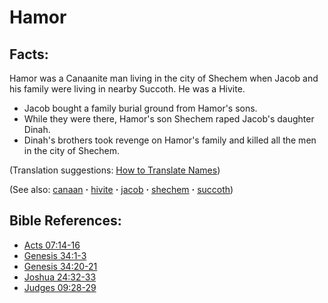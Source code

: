 # Hamor #

## Facts: ##

Hamor was a Canaanite man living in the city of Shechem when Jacob and his family were living in nearby Succoth. He was a Hivite.

* Jacob bought a family burial ground from Hamor's sons.
* While they were there, Hamor's son Shechem raped Jacob's daughter Dinah.
* Dinah's brothers took revenge on Hamor's family and killed all the men in the city of Shechem.

(Translation suggestions: [How to Translate Names](https://git.door43.org/Door43/en-ta-translate-vol1/src/master/content/translate_names.md))

(See also: [canaan](../other/canaan.md) **·** [hivite](../other/hivite.md) **·** [jacob](../other/jacob.md) **·** [shechem](../other/shechem.md) **·** [succoth](../other/succoth.md))

## Bible References: ##

* [Acts 07:14-16](https://door43.org/en/bible/notes/act/07/14)
* [Genesis 34:1-3](https://door43.org/en/bible/notes/gen/34/01)
* [Genesis 34:20-21](https://door43.org/en/bible/notes/gen/34/20)
* [Joshua 24:32-33](https://door43.org/en/bible/notes/jos/24/32)
* [Judges 09:28-29](https://door43.org/en/bible/notes/jdg/09/28)

